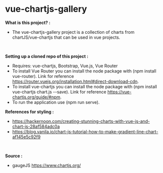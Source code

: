 # vue-chartjs-gallery

<strong>What is this project? :</strong>

- The vue-chartjs-gallery project is a collection of charts from chartJS/vue-chartjs that can be used in vue projects.

<br>

<strong>Setting up a cloned repo of this project :</strong>

- Requires: vue-chartjs, Bootstrap, Vue.js, Vue Router
- To install Vue Router you can install the node package with (npm install vue-router). Link for reference https://router.vuejs.org/installation.html#direct-download-cdn.
- To install vue-chartjs you can install the node package with (npm install vue-chartjs chart.js --save). Link for reference https://vue-chartjs.org/guide/#npm.
- To run the application use (npm run serve).

<strong>References for styling :</strong>

- https://hackernoon.com/creating-stunning-charts-with-vue-js-and-chart-js-28af584adc0a
- https://blog.vanila.io/chart-js-tutorial-how-to-make-gradient-line-chart-af145e5c92f9

<br>

<strong>Source :</strong>

- gaugeJS https://www.chartjs.org/

